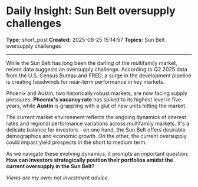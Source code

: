 # Daily Insight: Sun Belt oversupply challenges

**Type:** short_post
**Created:** 2025-08-25 15:14:57
**Topics:** Sun Belt oversupply challenges

---

While the Sun Belt has long been the darling of the multifamily market, recent data suggests an oversupply challenge. According to Q2 2025 data from the U.S. Census Bureau and FRED, a surge in the development pipeline is creating headwinds for near-term performance in key markets. 

Phoenix and Austin, two historically robust markets, are now facing supply pressures. **Phoenix's vacancy rate** has spiked to its highest level in five years, while **Austin** is grappling with a glut of new units hitting the market. 

The current market environment reflects the ongoing dynamics of interest rates and regional performance variations across multifamily markets. It's a delicate balance for investors - on one hand, the Sun Belt offers desirable demographics and economic growth. On the other, the current oversupply could impact yield prospects in the short to medium term. 

As we navigate these evolving dynamics, it prompts an important question: **How can investors strategically position their portfolios amidst the current oversupply in the Sun Belt?**

*Views are my own; not investment advice.*